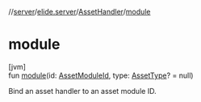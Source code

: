 //[server](../../../index.md)/[elide.server](../index.md)/[AssetHandler](index.md)/[module](module.md)

# module

[jvm]\
fun [module](module.md)(id: [AssetModuleId](../index.md#-803173189%2FClasslikes%2F-1343588467), type: [AssetType](../../elide.server.assets/-asset-type/index.md)? = null)

Bind an asset handler to an asset module ID.
